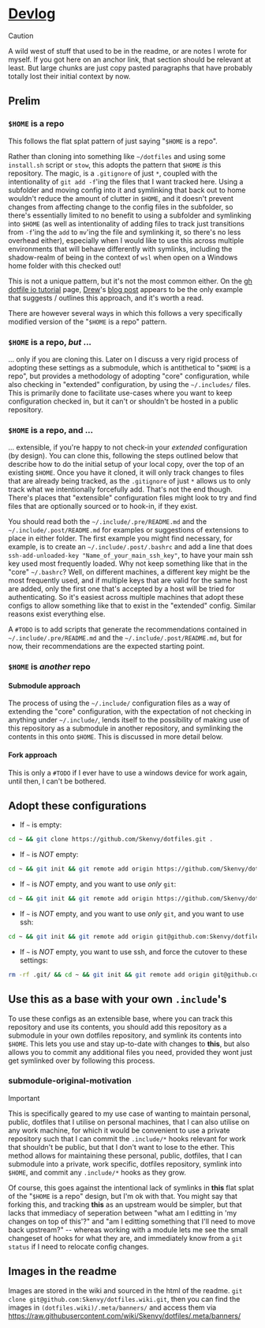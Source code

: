 # [Devlog](https://github.com/Skenvy/dotfiles/blob/main/devlog.md)
> [!CAUTION]
> A wild west of stuff that used to be in the readme, or are notes I wrote for myself. If you got here on an anchor link, that section should be relevant at least. But large chunks are just copy pasted paragraphs that have probably totally lost their initial context by now.
## Prelim
<!-- don't change the below title, it's anchor linked-to -->
### `$HOME` is a repo
This follows the flat splat pattern of just saying "`$HOME` is a repo".

Rather than cloning into something like `~/dotfiles` and using some `install.sh` script or `stow`, this adopts the pattern that `$HOME` _is_ this repository. The magic, is a `.gitignore` of just `*`, coupled with the intentionality of `git add -f`'ing the files that I want tracked here. Using a subfolder and moving config into it and symlinking that back out to home wouldn't reduce the amount of clutter in `$HOME`, and it doesn't prevent changes from affecting change to the config files in the subfolder, so there's essentially limited to no benefit to using a subfolder and symlinking into `$HOME` (as well as intentionality of adding files to track just transitions from `-f`'ing the `add` to `mv`'ing the file and symlinking it, so there's no less overhead either), especially when I would like to use this across multiple environments that will behave differently with symlinks, including the shadow-realm of being in the context of `wsl` when open on a Windows home folder with this checked out!

This is not a unique pattern, but it's not the most common either. On the [gh dotfile io tutorial](https://dotfiles.github.io/tutorials/) page, [Drew](https://drewdevault.com/)'s [blog post](https://drewdevault.com/2019/12/30/dotfiles.html) appears to be the only example that suggests / outlines this approach, and it's worth a read.

There are however several ways in which this follows a very specifically modified version of the "`$HOME` is a repo" pattern.
### `$HOME` is a repo, _but_ ...
... only if you are cloning this. Later on I discuss a very rigid process of adopting these settings as a submodule, which is antithetical to "`$HOME` is a repo", but provides a methodology of adopting "core" configuration, while also checking in "extended" configuration, by using the `~/.includes/` files. This is primarily done to facilitate use-cases where you want to keep configuration checked in, but it can't or shouldn't be hosted in a public repository.
### `$HOME` is a repo, **and** ...
... extensible, if you're happy to not check-in your _extended_ configuration (by design). You can clone this, following the steps outlined below that describe how to do the initial setup of your local copy, over the top of an existing `$HOME`. Once you have it cloned, it will only track changes to files that are already being tracked, as the `.gitignore` of just `*` allows us to only track what we intentionally forcefully add. That's not the end though. There's places that "extensible" configuration files might look to try and find files that are optionally sourced or to hook-in, if they exist.

You should read both the `~/.include/.pre/README.md` and the `~/.include/.post/README.md` for examples or suggestions of extensions to place in either folder. The first example you might find necessary, for example, is to create an `~/.include/.post/.bashrc` and add a line that does `ssh-add-unloaded-key "Name_of_your_main_ssh_key"`, to have your main ssh key used most frequently loaded. Why not keep something like that in the "core" `~/.bashrc`? Well, on different machines, a different key might be the most frequently used, and if multiple keys that are valid for the same host are added, only the first one that's accepted by a host will be tried for authenticating. So it's easiest across multiple machines that adopt these configs to allow something like that to exist in the "extended" config. Similar reasons exist everything else.

A `#TODO` is to add scripts that generate the recommendations contained in `~/.include/.pre/README.md` and the `~/.include/.post/README.md`, but for now, their recommendations are the expected starting point.
### `$HOME` is _another_ repo
#### Submodule approach
The process of using the `~/.include/` configuration files as a way of extending the "core" configuration, with the expectation of not checking in anything under `~/.include/`, lends itself to the possibility of making use of this repository as a submodule in another repository, and symlinking the contents in this onto `$HOME`. This is discussed in more detail below.
#### Fork approach
This is only a `#TODO` if I ever have to use a windows device for work again, until then, I can't be bothered.
## Adopt these configurations
* If `~` is empty:
```sh
cd ~ && git clone https://github.com/Skenvy/dotfiles.git .
```
* If `~` is _NOT_ empty:
```sh
cd ~ && git init && git remote add origin https://github.com/Skenvy/dotfiles.git && git fetch && cp -r .git/refs/remotes/origin/* .git/refs/heads/ && git remote set-head origin -a && REMOTE_HEAD=$(git name-rev origin/HEAD --name-only) && rm .git/refs/heads/* && git checkout -b $REMOTE_HEAD origin/$REMOTE_HEAD -f
```
* If `~` is _NOT_ empty, and you want to use _only_ `git`:
```sh
cd ~ && git init && git remote add origin https://github.com/Skenvy/dotfiles.git && git fetch && git remote set-head origin -a && HEADSHA=$(git rev-parse origin/HEAD) && git remote set-head origin -d && REMOTE_HEAD=$(git name-rev $HEADSHA --name-only) && git checkout -b main $REMOTE_HEAD -f
```
* If `~` is _NOT_ empty, and you want to use _only_ `git`, and you want to use ssh:
```sh
cd ~ && git init && git remote add origin git@github.com:Skenvy/dotfiles.git && git fetch && git remote set-head origin -a && HEADSHA=$(git rev-parse origin/HEAD) && git remote set-head origin -d && REMOTE_HEAD=$(git name-rev $HEADSHA --name-only) && git checkout -b main $REMOTE_HEAD -f
```
* If `~` is _NOT_ empty, you want to use ssh, and force the cutover to these settings:
```sh
rm -rf .git/ && cd ~ && git init && git remote add origin git@github.com:Skenvy/dotfiles.git && git fetch && cp -r .git/refs/remotes/origin/* .git/refs/heads/ && git remote set-head origin -a && REMOTE_HEAD=$(git name-rev origin/HEAD --name-only) && rm .git/refs/heads/* && git checkout -b $REMOTE_HEAD origin/$REMOTE_HEAD -f
```
## Use this as a base with your own `.include`'s
To use these configs as an extensible base, where you can track this repository and use its contents, you should add this repository as a submodule in your own dotfiles repository, and symlink its contents into `$HOME`. This lets you use and stay up-to-date with changes to **this**, but also allows you to commit any additional files you need, provided they wont just get symlinked over by following this process.

<!-- don't change the below title, it's anchor linked-to -->
### submodule-original-motivation
> [!IMPORTANT]
> This is specifically geared to my use case of wanting to maintain personal, public, dotfiles that I utilise on personal machines, that I can also utilise on any work machine, for which it would be convenient to use a private repository such that I can commit the `.include/*` hooks relevant for work that shouldn't be public, but that I don't want to lose to the ether. This method allows for maintaining these personal, public, dotfiles, that I can submodule into a private, work specific, dotfiles repository, symlink into `$HOME`, and commit any `.include/*` hooks as they grow.

Of course, this goes against the intentional lack of symlinks in **this** flat splat of the "`$HOME` is a repo" design, but I'm ok with that. You might say that forking this, and tracking **this** as an upstream would be simpler, but that lacks that immediacy of seperation between "what am I editting in 'my changes on top of this'?" and "am I editting something that I'll need to move back upstream?" -- whereas working with a module lets me see the small changeset of hooks for what they are, and immediately know from a `git status` if I need to relocate config changes.

## Images in the readme
Images are stored in the wiki and sourced in the html of the readme. `git clone git@github.com:Skenvy/dotfiles.wiki.git`, then you can find the images in `(dotfiles.wiki)/.meta/banners/` and access them via https://raw.githubusercontent.com/wiki/Skenvy/dotfiles/.meta/banners/
